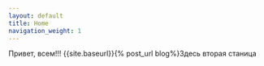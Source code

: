 ```yaml
---
layout: default
title: Home
navigation_weight: 1
---
```


Привет, всем!!!
{{site.baseurl}}{% post_url blog%}Здесь вторая станица

